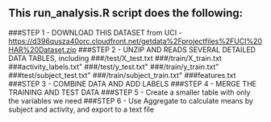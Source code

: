 ## This run_analysis.R script does the following:
###STEP 1 - DOWNLOAD THIS DATASET from UCI - https://d396qusza40orc.cloudfront.net/getdata%2Fprojectfiles%2FUCI%20HAR%20Dataset.zip
###STEP 2 - UNZIP AND READS SEVERAL DETAILED DATA TABLES, including
	###/test/X_test.txt
	###/train/X_train.txt
	###activity_labels.txt"
	###/test/y_test.txt"
	###/train/y_train.txt"
	###test/subject_test.txt"
	###/train/subject_train.txt"
	###features.txt
###STEP 3 - COMBINE DATA AND ADD LABELS 
###STEP 4 - MERGE THE TRAINING AND TEST DATA
###STEP 5 - Create a smaller table with only the variables we need
###STEP 6 - Use Aggregate to calculate means by subject and activity, and export to a text file

